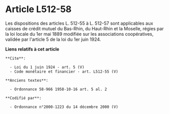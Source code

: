 # Article L512-58

Les dispositions des articles L. 512-55 à L. 512-57 sont applicables aux caisses de crédit mutuel du Bas-Rhin, du Haut-Rhin
et la Moselle, régies par la loi locale du 1er mai 1889 modifiée sur les associations coopératives, validée par l'article 5
de la loi du 1er juin 1924.

**Liens relatifs à cet article**

	**Cite**:

	  - Loi du 1 juin 1924 - art. 5 (V)
	  - Code monétaire et financier - art. L512-55 (V)

	**Anciens textes**:

	  - Ordonnance 58-966 1958-10-16 art. 5 al. 2

	**Codifié par**:

	  - Ordonnance n°2000-1223 du 14 décembre 2000 (V)
